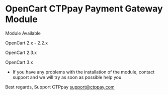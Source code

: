 # OpenCart CTPpay Payment Gateway Module #

Module Available

OpenCart 2.x - 2.2.x

OpenCart 2.3.x

OpenCart 3.x

* If you have any problems with the installation of the module, contact support and we will try as soon as possible help you.

Best regards,
Support CTPpay
support@ctppay.com
